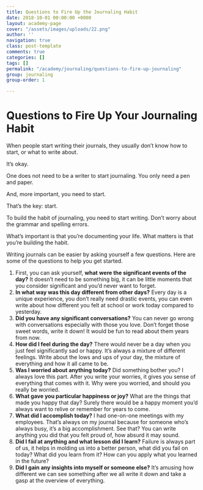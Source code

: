 ```yaml
---
title: Questions to Fire Up the Journaling Habit
date: 2018-10-01 00:00:00 +0000
layout: academy-page
cover: "/assets/images/uploads/22.png"
author: ''
navigation: true
class: post-template
comments: true
categories: []
tags: []
permalink: "/academy/journaling/questions-to-fire-up-journaling"
group: journaling
group-order: 1

---
```

# Questions to Fire Up Your Journaling Habit

When people start writing their journals, they usually don’t know how to start, or what to write about.

It’s okay.

One does not need to be a writer to start journaling. You only need a pen and paper.

And, more important, you need to start.

That’s the key: start.

To build the habit of journaling, you need to start writing. Don’t worry about the grammar and spelling errors.

What’s important is that you’re documenting your life. What matters is that you’re building the habit.

Writing journals can be easier by asking yourself a few questions. Here are some of the questions to help you get started.

1. First, you can ask yourself, **what** **were the significant events of the day?** It doesn’t need to be something big, it can be little moments that you consider significant and you’d never want to forget.
2. **In what way was this day different from other days?** Every day is a unique experience, you don’t really need drastic events, you can even write about how different you felt at school or work today compared to yesterday.
3. **Did you have any significant conversations?** You can never go wrong with conversations especially with those you love. Don’t forget those sweet words, write it down! It would be fun to read about them years from now.
4. **How did I feel during the day?** There would never be a day when you just feel significantly sad or happy. It’s always a mixture of different feelings. Write about the lows and ups of your day, the mixture of everything and how it all came to be.
5. **Was I worried about anything today?** Did something bother you? I always love this part. After you write your worries, it gives you sense of everything that comes with it. Why were you worried, and should you really be worried.
6. **What gave you particular happiness or joy?** What are the things that made you happy that day? Surely there would be a happy moment you’d always want to relive or remember for years to come.
7. **What did I accomplish today?** I had one-on-one meetings with my employees. That’s always on my journal because for someone who’s always busy, it’s a big accomplishment. See that? You can write anything you did that you felt proud of, how absurd it may sound.
8. **Did I fail at anything and what lesson did I learn?** Failure is always part of us, it helps in molding us into a better person, what did you fail on today? What did you learn from it? How can you apply what you learned in the future?
9. **Did I gain any insights into myself or someone else?** It’s amusing how different we can see something after we all write it down and take a gasp at the overview of everything.